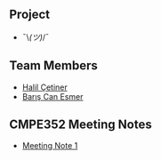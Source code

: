 ## Project
* ¯\\_(ツ)_/¯

## Team Members
* [Halil Çetiner](https://github.com/bounswe/bounswe2018group10/wiki/Halil-%C3%87etiner)
* [Barış Can Esmer](https://github.com/bounswe/bounswe2018group10/wiki/Bar%C4%B1%C5%9F-Can-Esmer)

## CMPE352 Meeting Notes
* [Meeting Note 1](https://github.com/bounswe/bounswe2018group10/wiki/Meeting-Note-1)
